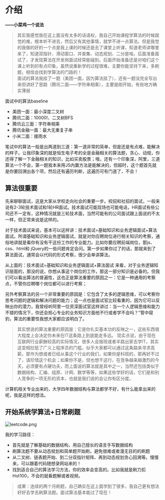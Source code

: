# 介绍

**——小菜鸡一个说法**
> 其实我感觉我在这上面没有太多的话语权，我自己开始课程学算法的时候就觉的难，根本听不进去，然后又有其他事情，就学不进一点算法。但是我觉的我做的好的一个点是我上课的时候还是去了课堂上听课，知道老师讲哪里来了，知道双指针、滑动窗口、并查集、动态规划、二分是啥。后面准备面试了，才发现算法在开发岗面试经常能碰到。后面开始准备还是对咱们这个课上听到的有点印象，虽然说重新学的过程很难，主要你能坚持下来，多刷题，相信会找到学算法的门路的！<br>
> 面试的算法我挂了一题（美团一面，因为算法挂了），还有一题没完全写出来但讲好了思路（腾讯二面——字符串相乘），主要是刚开始，有些地方确实薄弱

面试中的算法baseline
- 美团一面：最小深度二叉树
- 腾讯二面：10000!、二叉树BFS
- 腾讯云三面：字符串相乘
- 腾讯金融一面：最大无重复子串
- 小米二面：接雨水

笔试中的算法一般是出两道到三道：第一道非常的简单，但是还是有点难，能解决的样子。让我印象深的就是恒生电子考的全是金融相关的算法题，贪心、动规，你还得了解一下金融相关的知识，比如买卖股票；哦，还有一个印象深，阿里，三道算法一个不会，第一题我本来用JS内置方法是能解决的，但超时，这个题首先就是你要回溯出各个项，然后还有遍历判断，这遍历可有门道了，不会！

## 算法很重要

先来聊聊面试，这是大家从学校走向社会的重要一步。校招和社招的面试，一般来说有2-3轮技术面试和1轮HR面试。技术面试可能现场也可能电话，HR面试有些公司还不一定有，这种情况就是三轮技术面，当然可能有的公司面试跟上面说的不太一样，但正常来说是这样的。

对于技术面试来说，基本可以这样讲：技术面试=基础知识和业务逻辑面试+算法面试。所谓基础知识和业务逻辑面试，就是对你应聘岗位进行相关知识的考察，通俗地讲就是看你有没有干这份工作的专业能力。比如你要应聘前端岗位，那js、css、html和 jQuery的一些问题肯定会问。第一步如果你过了的话，那就来到了算法面试，通常会以代码的形式考察，很少会单讲算法。

从上面的：技术面试=基础知识和业务逻辑面试+算法面试 来看，对于业务逻辑知识层面的，那没的说，你想从事这个岗位的工作，那这一部分知识是必备的。但我们可以看出算法的普遍性，这也正是算法重要的原因之一：它是一种通用的考察点，不管你应聘哪个岗位都可以进行考察；

另外考察算法的另一个非常重要的原因是：它包含了太多的逻辑思维，可以考察你思考问题的逻辑和解决问题的能力；这一点也是面试官比较看重的，因为它可以反映出你的潜力，我曾经听阿里一位资深面试官这样讲过：当一个人逻辑思维和能力不错的情况下，你还会担心专业的业务知识方面他不行或者学不会吗？”管中窥豹，算法的重要性我想大家都应该明白了。

> 其实想说的算法重要的原因是：它是你扎实基本功的反映之一，这些东西很大程度上会决定你未来在IT这条路上到底能走多远。
> 现实点说，由于现在互联网行业薪酬较高的实际情况，很多人会报班或者半路出家去学IT，其实这变相拉低了广义上程序员的门槛，似乎大家都可以通过这条路来寻求高薪。那作为想或者已经从事这个行业的我们，如果你是科班的，那再好不过了，请珍惜这个机会；如果你不是，但也想干这行，在竞争越来越激烈的今天，必须要有点硬功夫，而上面说的算法就是其中之一，当然还包括类似于数据结构、汇编、组原、计网、数学等等，如果这些学好的话，它们是和别人竞争的一项无形的资本，也就是我们说的会让你有区分度。

 计算机相关专业出来的，大学四年数据结构与算法都学不好，有什么能拿出来的呢，我是这样的想法。
## 开始系统学算法+日常刷题
![leetcode.png](http://picture.gptkong.com/20240515/1955259877f01f4270bf4155ab0b213513.png)

我的学习路径：
- 首先就是了解基础的数据结构，用自己擅长的语言手写数据结构
- 刷算法题不要从动态规划和简单题开始刷，避免很难或者漫无目的的刷题
- 从二叉树、链表题开始、到二分双指针矩阵、再到动态规划贪心回溯等。慢慢来，可以跟着代码随想录网站来的！
- 找到适合自己的算法学习方法，你的效率会变高的。比如我就是刷力扣Hot100，不会的就看题解或者视频。

> 成果：连续的两个月刷题，自己确实在这上面学到了很多，我自己更有想法好好去学去刷算法题。面试算法基本能过了现在！